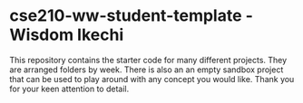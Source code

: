 # cse210-ww-student-template -  Wisdom Ikechi

This repository contains the starter code for many different projects. They are arranged folders by week. There is also an an empty sandbox project that can be used to play around with any concept you would like.
Thank you for your keen attention to detail.
